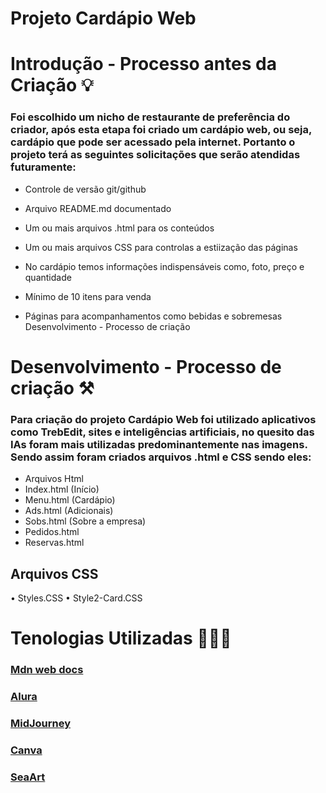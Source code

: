 # Projeto Cardápio Web
# Introdução - Processo antes da Criação 💡

### Foi escolhido um nicho de restaurante de preferência do criador, após esta etapa foi criado um cardápio web, ou seja, cardápio que pode ser acessado pela internet. Portanto o projeto terá as seguintes solicitações que serão atendidas futuramente:

- Controle de versão git/github

- Arquivo README.md documentado

- Um ou mais arquivos .html para os conteúdos

- Um ou mais arquivos CSS para controlas a estiização das páginas

- No cardápio temos informações indispensáveis como, foto, preço e quantidade

- Mínimo de 10 itens para venda

- Páginas para acompanhamentos como bebidas e sobremesas
Desenvolvimento - Processo de criação ️️

# Desenvolvimento - Processo de criação ⚒️
### Para criação do projeto Cardápio Web foi utilizado aplicativos como TrebEdit, sites e inteligências artificiais, no quesito das IAs foram mais utilizadas predominantemente nas imagens. Sendo assim foram criados arquivos .html e CSS sendo eles:

- Arquivos Html
- Index.html (Início)
- Menu.html (Cardápio) 
- Ads.html (Adicionais)
- Sobs.html (Sobre a empresa) 
- Pedidos.html 
- Reservas.html

## Arquivos CSS

• Styles.CSS
• Style2-Card.CSS

# Tenologias Utilizadas 👨🏽‍💻

### [Mdn web docs](https://developer.mozilla.org/pt-BR/)

### [Alura](https://www.alura.com.br/)

### [MidJourney](https://www.midjourney.com/)

### [Canva](https://www.canva.com/pt_br/)

### [SeaArt](https://www.seaart.ai/home?https%3A%2F%2Fwww.seaart.ai%2Fhome%3Fad=BRGGC1SEARCH&gad_source=1&gclid=CjwKCAiAi6uvBhADEiwAWiyRdpQU3yRFwTifR8ibQlCbobHBv3sB0saji5hAY_Dbt4s5S3hz7-bdKxoCAaYQAvD_BwE)


